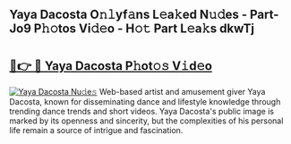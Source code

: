 ## Yaya Dacosta O𝚗𝚕yf𝚊ns L𝚎a𝚔ed N𝚞𝚍es - Part-Jo9 P𝚑𝚘tos Vi𝚍𝚎o - H𝚘𝚝 Part L𝚎a𝚔s dkwTj

# <h2><a href="http://kf8t1f.oniu.top/?m=Yaya+Dacosta">🔗👉 🔴 Yaya Dacosta P𝚑ot𝚘𝚜 V𝚒d𝚎o</a></h2>

[![Yaya Dacosta Nu𝚍e𝚜](https://i.imgur.com/0qMVB7G.gif)](http://kf8t1f.oniu.top/?m=Yaya+Dacosta)
Web-based artist and amusement giver Yaya Dacosta, known for disseminating dance and lifestyle knowledge through trending dance trends and short videos. Yaya Dacosta's public image is marked by its openness and sincerity, but the complexities of his personal life remain a source of intrigue and fascination.  
